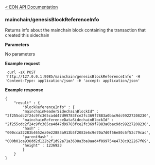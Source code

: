 [&lt; EON API Documentation](/doc/api/index.md) 
### mainchain/genesisBlockReferenceInfo

Returns info about the mainchain block containing the transaction that created this sidechain 

**Parameters**

No parameters

**Example request**

     curl -sX POST 'http://127.0.0.1:9085/mainchain/genesisBlockReferenceInfo' -H 'Content-Type: application/json' -H 'accept: application/json'  

**Example response**

    {
        "result" : {
            "blockReferenceInfo" : {
            "mainchainHeaderSidechainBlockId" : "2f255cdc2f24c9fc365ca4d47d99783fce2fc369f7883a0bac9dc99227208230",
            "mainchainReferenceDataSidechainBlockId" : "2f255cdc2f24c9fc365ca4d47d99783fce2fc369f7883a0bac9dc99227208230",
            "hash" : "000cca32283b4652ea0e22883a913b5f2082e6c9e70a7d0f56e80c6f52c79cac",
            "parentHash" : "000b01ca938dd2d122b2f1d92a71a3608a3ba0aad4f099754e4738c922267f69",
            "height" : 1236923
            }
        }
    }